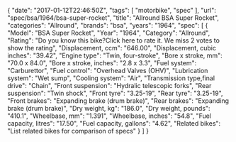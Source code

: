 {
    "date": "2017-01-12T22:46:50Z",
    "tags": [
        "motorbike",
        "spec"
    ],
    "url": "spec\/bsa\/1964\/bsa-super-rocket",
    "title": "Allround BSA Super Rocket",
    "categories": "Allround",
    "brands": "bsa",
    "years": "1964",
    "spec": [
        {
            "Model": "BSA Super Rocket",
            "Year": "1964",
            "Category": "Allround",
            "Rating": "Do you know this bike?Click here to rate it. We miss 2 votes to show the rating",
            "Displacement, ccm": "646.00",
            "Displacement, cubic inches": "39.42",
            "Engine type": "Twin, four-stroke",
            "Bore x stroke, mm": "70.0 x 84.0",
            "Bore x stroke, inches": "2.8 x 3.3",
            "Fuel system": "Carburettor",
            "Fuel control": "Overhead Valves (OHV)",
            "Lubrication system": "Wet sump",
            "Cooling system": "Air",
            "Transmission type,final drive": "Chain",
            "Front suspension": "Hydralic telescopic forks",
            "Rear suspension": "Twin shock",
            "Front tyre": "3.25-19",
            "Rear tyre": "3.25-19",
            "Front brakes": "Expanding brake (drum brake)",
            "Rear brakes": "Expanding brake (drum brake)",
            "Dry weight, kg": "186.0",
            "Dry weight, pounds": "410.1",
            "Wheelbase, mm": "1.391",
            "Wheelbase, inches": "54.8",
            "Fuel capacity, litres": "17.50",
            "Fuel capacity, gallons": "4.62",
            "Related bikes": "List related bikes for comparison of specs"
        }
    ]
}